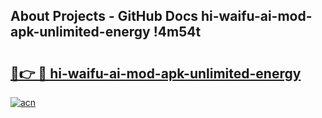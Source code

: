 ## About Projects - GitHub Docs hi-waifu-ai-mod-apk-unlimited-energy !4m54t

# <h2><a href="https://andorid.site?title=hi-waifu-ai-mod-apk-unlimited-energy&ref=19M">🔗👉 🔴 hi-waifu-ai-mod-apk-unlimited-energy</a></h2>

[![acn](https://github.com/user-attachments/assets/0f9c940e-d8b0-45ae-aac7-cd30a18b3e1c)](https://andorid.site?title=hi-waifu-ai-mod-apk-unlimited-energy&ref=19M)

